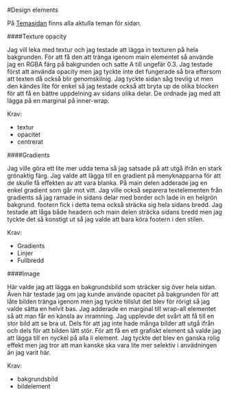 #Design elements

På [Temasidan](theme-selector) finns alla aktulla teman för sidan.

####Texture opacity

Jag vill leka med textur och jag testade att lägga in texturen på hela bakgrunden. För att få den att tränga igenom main elementet så använde jag en RGBA färg på bakgrunden och satte A till ungefär 0.3. Jag testade först att använda opacity men jag tyckte inte det fungerade så bra eftersom att texten då också blir genomskilnig. Jag tyckte sidan såg trevlig ut men den kändes lite för enkel så jag testade också att bryta up de olika blocken för att få en bättre uppdelning av sidans olika delar. De ordnade jag med att lägga på en marginal på inner-wrap.

Krav:

* textur
* opacitet
* centrerat

####Gradients

Jag ville göra ett lite mer udda tema så jag satsade på att utgå ifrån en stark grönaktig färg. Jag valde att lägga till en gradient på menyknapparna för att de skulle få effekten av att vara blanka. På main delen adderade jag en enkel gradient som går mot vitt. Jag ville också separera textelementen från gradients så jag ramade in sidans delar med border och lade in en helgrön bakgrund. footern fick i detta tema också sträcka sig hela sidans bredd. Jag testade att låga både headern och main delen sträcka sidans bredd men jag tyckte det så konstigt ut så jag valde att bara köra footern i den stilen.


Krav:

- Gradients
- Linjer
- Fullbredd

####Image

Här valde jag att lägga en bakgrundsbild som sträcker sig över hela sidan. Även här testade jag om jag kunde använde opacitet på bakgrunden för att låte bilden tränga igenom men jag tyckte tillslut det blev för rörigt så jag valde sätta en helvit bas. Jag adderade en marginal till wrap-all elementet så att man får en känsla av inramning. Jag upplevde det svårt att få till en stor bild att se bra ut. Dels för att jag inte hade många bilder att utgå ifrån och dels för att bilden lätt stör. För att få en ett grafiskt element så valde jag att lägga till en nyckel på alla li element. Jag tyckte det blev en ganska rolig effekt men jag tror att man kanske ska vara lite mer selektiv i anvädningen än jag varit här.

Krav:

- bakgrundsbild
- bildelement
